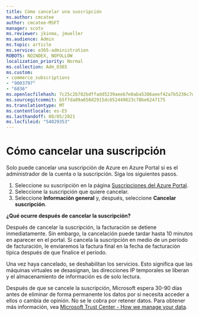 ```yaml
---
title: Cómo cancelar una suscripción
ms.author: cmcatee
author: cmcatee-MSFT
manager: scotv
ms.reviewer: jkinma, jmueller
ms.audience: Admin
ms.topic: article
ms.service: o365-administration
ROBOTS: NOINDEX, NOFOLLOW
localization_priority: Normal
ms.collection: Adm_O365
ms.custom:
- commerce_subscriptions
- "9003797"
- "6836"
ms.openlocfilehash: 7c25c2b782bdffadd5239aeeb7e0aba5386aeef42a7b5236c7d282ac3ba26a55
ms.sourcegitcommit: b5f7da89a650d2915dc652449623c78be6247175
ms.translationtype: MT
ms.contentlocale: es-ES
ms.lasthandoff: 08/05/2021
ms.locfileid: "54029353"
---
```

# <a name="how-to-cancel-a-subscription"></a>Cómo cancelar una suscripción

Solo puede cancelar una suscripción de Azure en Azure Portal si es el administrador de la cuenta o la suscripción. Siga los siguientes pasos.

1. Seleccione su suscripción en la página [Suscripciones del Azure Portal](https://ms.portal.azure.com/#blade/Microsoft_Azure_Billing/SubscriptionsBlade).
2. Seleccione la suscripción que quiere cancelar.
3. Seleccione **Información general** y, después, seleccione **Cancelar suscripción**.

**¿Qué ocurre después de cancelar la suscripción?**

Después de cancelar la suscripción, la facturación se detiene inmediatamente. Sin embargo, la cancelación puede tardar hasta 10 minutos en aparecer en el portal. Si cancela la suscripción en medio de un período de facturación, le enviaremos la factura final en la fecha de facturación típica después de que finalice el período.

Una vez haya cancelado, se deshabilitan los servicios. Esto significa que las máquinas virtuales se desasignan, las direcciones IP temporales se liberan y el almacenamiento de información es de solo lectura.

Después de que se cancele la suscripción, Microsoft espera 30-90 días antes de eliminar de forma permanente los datos por si necesita acceder a ellos o cambia de opinión. No se le cobra por retener datos. Para obtener más información, vea [Microsoft Trust Center - How we manage your data](https://www.microsoft.com/trust-center/privacy/data-management#leave).

